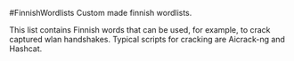 #FinnishWordlists
Custom made finnish wordlists.


This list contains Finnish words that can be used, for example, to crack captured wlan handshakes.
Typical scripts for cracking are Aicrack-ng and Hashcat.



